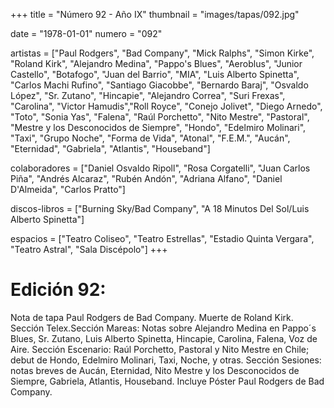 +++
title = "Número  92 - Año IX"
thumbnail = "images/tapas/092.jpg"

date = "1978-01-01"
numero = "092"

artistas = ["Paul Rodgers", "Bad Company", "Mick Ralphs", "Simon Kirke", "Roland Kirk", "Alejandro Medina", "Pappo's Blues", "Aeroblus", "Junior Castello", "Botafogo", "Juan del Barrio", "MIA", "Luis Alberto Spinetta", "Carlos Machi Rufino", "Santiago Giacobbe", "Bernardo Baraj", "Osvaldo López", "Sr. Zutano", "Hincapie", "Alejandro Correa", "Suri Frexas", "Carolina", "Victor Hamudis","Roll Royce", "Conejo Jolivet", "Diego Arnedo", "Toto", "Sonia Yas", "Falena", "Raúl Porchetto", "Nito Mestre", "Pastoral", "Mestre y los Desconocidos de Siempre", "Hondo", "Edelmiro Molinari", "Taxi", "Grupo Noche", "Forma de Vida", "Atonal", "F.E.M.", "Aucán", "Eternidad", "Gabriela", "Atlantis", "Houseband"] 

colaboradores = ["Daniel Osvaldo Ripoll", "Rosa Corgatelli", "Juan Carlos Piña", "Andrés Alcaraz", "Rubén Andón", "Adriana Alfano", "Daniel D'Almeida", "Carlos Pratto"]

discos-libros = ["Burning Sky/Bad Company", "A 18 Minutos Del Sol/Luis Alberto Spinetta"]

espacios = ["Teatro Coliseo", "Teatro Estrellas", "Estadio Quinta Vergara", "Teatro Astral", "Sala Discépolo"]
+++

# Edición 92: 
Nota de tapa Paul Rodgers de Bad Company. Muerte de Roland Kirk. Sección Telex.Sección Mareas: Notas sobre Alejandro Medina en Pappo´s Blues, Sr. Zutano, Luis Alberto Spinetta, Hincapie, Carolina, Falena, Voz de Aire. Sección Escenario: Raúl Porchetto, Pastoral y Nito Mestre en Chile; debut de Hondo, Edelmiro Molinari, Taxi, Noche, y otras. Sección Sesiones: notas breves de Aucán, Eternidad, Nito Mestre y los Desconocidos de Siempre, Gabriela, Atlantis, Houseband. Incluye Póster Paul Rodgers de Bad Company.
